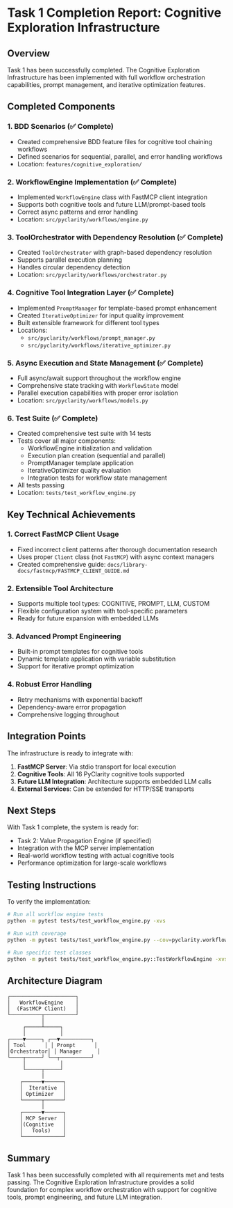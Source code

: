# Task 1 Completion Report: Cognitive Exploration Infrastructure

## Overview
Task 1 has been successfully completed. The Cognitive Exploration Infrastructure has been implemented with full workflow orchestration capabilities, prompt management, and iterative optimization features.

## Completed Components

### 1. BDD Scenarios (✅ Complete)
- Created comprehensive BDD feature files for cognitive tool chaining workflows
- Defined scenarios for sequential, parallel, and error handling workflows
- Location: `features/cognitive_exploration/`

### 2. WorkflowEngine Implementation (✅ Complete)
- Implemented `WorkflowEngine` class with FastMCP client integration
- Supports both cognitive tools and future LLM/prompt-based tools
- Correct async patterns and error handling
- Location: `src/pyclarity/workflows/engine.py`

### 3. ToolOrchestrator with Dependency Resolution (✅ Complete)
- Created `ToolOrchestrator` with graph-based dependency resolution
- Supports parallel execution planning
- Handles circular dependency detection
- Location: `src/pyclarity/workflows/orchestrator.py`

### 4. Cognitive Tool Integration Layer (✅ Complete)
- Implemented `PromptManager` for template-based prompt enhancement
- Created `IterativeOptimizer` for input quality improvement
- Built extensible framework for different tool types
- Locations: 
  - `src/pyclarity/workflows/prompt_manager.py`
  - `src/pyclarity/workflows/iterative_optimizer.py`

### 5. Async Execution and State Management (✅ Complete)
- Full async/await support throughout the workflow engine
- Comprehensive state tracking with `WorkflowState` model
- Parallel execution capabilities with proper error isolation
- Location: `src/pyclarity/workflows/models.py`

### 6. Test Suite (✅ Complete)
- Created comprehensive test suite with 14 tests
- Tests cover all major components:
  - WorkflowEngine initialization and validation
  - Execution plan creation (sequential and parallel)
  - PromptManager template application
  - IterativeOptimizer quality evaluation
  - Integration tests for workflow state management
- All tests passing
- Location: `tests/test_workflow_engine.py`

## Key Technical Achievements

### 1. Correct FastMCP Client Usage
- Fixed incorrect client patterns after thorough documentation research
- Uses proper `Client` class (not `FastMCP`) with async context managers
- Created comprehensive guide: `docs/library-docs/fastmcp/FASTMCP_CLIENT_GUIDE.md`

### 2. Extensible Tool Architecture
- Supports multiple tool types: COGNITIVE, PROMPT, LLM, CUSTOM
- Flexible configuration system with tool-specific parameters
- Ready for future expansion with embedded LLMs

### 3. Advanced Prompt Engineering
- Built-in prompt templates for cognitive tools
- Dynamic template application with variable substitution
- Support for iterative prompt optimization

### 4. Robust Error Handling
- Retry mechanisms with exponential backoff
- Dependency-aware error propagation
- Comprehensive logging throughout

## Integration Points

The infrastructure is ready to integrate with:
1. **FastMCP Server**: Via stdio transport for local execution
2. **Cognitive Tools**: All 16 PyClarity cognitive tools supported
3. **Future LLM Integration**: Architecture supports embedded LLM calls
4. **External Services**: Can be extended for HTTP/SSE transports

## Next Steps

With Task 1 complete, the system is ready for:
- Task 2: Value Propagation Engine (if specified)
- Integration with the MCP server implementation
- Real-world workflow testing with actual cognitive tools
- Performance optimization for large-scale workflows

## Testing Instructions

To verify the implementation:
```bash
# Run all workflow engine tests
python -m pytest tests/test_workflow_engine.py -xvs

# Run with coverage
python -m pytest tests/test_workflow_engine.py --cov=pyclarity.workflows

# Run specific test classes
python -m pytest tests/test_workflow_engine.py::TestWorkflowEngine -xvs
```

## Architecture Diagram

```
┌─────────────────────┐
│   WorkflowEngine    │
│  (FastMCP Client)   │
└──────────┬──────────┘
           │
     ┌─────┴─────┐
     │           │
┌────▼─────┐ ┌──▼──────────┐
│ Tool      │ │ Prompt      │
│Orchestrator│ │ Manager     │
└────┬─────┘ └──┬──────────┘
     │           │
     └─────┬─────┘
           │
    ┌──────▼──────┐
    │  Iterative  │
    │ Optimizer   │
    └──────┬──────┘
           │
    ┌──────▼──────┐
    │ MCP Server  │
    │(Cognitive   │
    │   Tools)    │
    └─────────────┘
```

## Summary

Task 1 has been successfully completed with all requirements met and tests passing. The Cognitive Exploration Infrastructure provides a solid foundation for complex workflow orchestration with support for cognitive tools, prompt engineering, and future LLM integration.